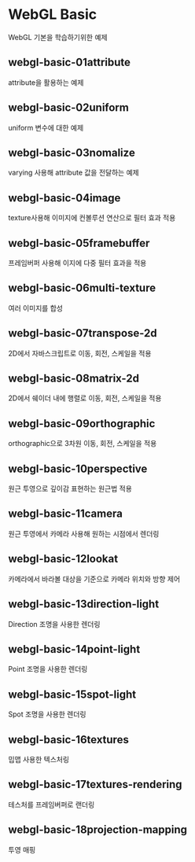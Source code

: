 # WebGL Basic

WebGL 기본을 학습하기위한 예제

## webgl-basic-01attribute

attribute을 활용하는 예제

## webgl-basic-02uniform

uniform 변수에 대한 예제

## webgl-basic-03nomalize

varying 사용해 attribute 값을 전달하는 예제

## webgl-basic-04image

texture사용해 이미지에 컨볼루션 연산으로 필터 효과 적용

## webgl-basic-05framebuffer

프레임버퍼 사용해 이지에 다중 필터 효과을 적용

## webgl-basic-06multi-texture

여러 이미지를 합성

## webgl-basic-07transpose-2d

2D에서 자바스크립트로 이동, 회전, 스케일을 적용

## webgl-basic-08matrix-2d

2D에서 쉐이더 내에 행렬로 이동, 회전, 스케일을 적용

## webgl-basic-09orthographic

orthographic으로 3차원 이동, 회전, 스케일을 적용

## webgl-basic-10perspective

원근 투영으로 깊이감 표현하는 원근법 적용

## webgl-basic-11camera

원근 투영에서 카메라 사용해 원하는 시점에서 렌더링

## webgl-basic-12lookat

카메라에서 바라볼 대상을 기준으로 카메라 위치와 방향 제어

## webgl-basic-13direction-light

Direction 조명을 사용한 렌더링

## webgl-basic-14point-light

Point 조명을 사용한 렌더링

## webgl-basic-15spot-light

Spot 조명을 사용한 렌더링

## webgl-basic-16textures

밉맵 사용한 텍스처링

## webgl-basic-17textures-rendering

테스처를 프레임버퍼로 랜더링

## webgl-basic-18projection-mapping

투영 매핑